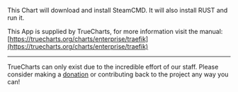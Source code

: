 This Chart will download and install SteamCMD. It will also install RUST and run it.

This App is supplied by TrueCharts, for more information visit the manual: [https://truecharts.org/charts/enterprise/traefik](https://truecharts.org/charts/enterprise/traefik)

---

TrueCharts can only exist due to the incredible effort of our staff.
Please consider making a [donation](https://truecharts.org/sponsor) or contributing back to the project any way you can!
